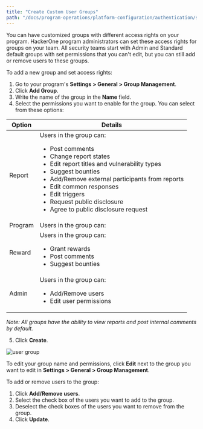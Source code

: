 ```yaml
---
title: "Create Custom User Groups"
path: "/docs/program-operations/platform-configuration/authentication/sso-via-saml"
---
```


You can have customized groups with different access rights on your program. HackerOne program administrators can set these access rights for groups on your team. All security teams start with Admin and Standard default groups with set permissions that you can't edit, but you can still add or remove users to these groups.

To add a new group and set access rights:
1. Go to your program's **Settings > General > Group Management**.
2. Click **Add Group**.
3. Write the name of the group in the **Name** field.
4. Select the permissions you want to enable for the group. You can select from these options:

Option | Details
------ | ------
Report | Users in the group can: <ul><li>Post comments</li><li>Change report states</li><li>Edit report titles and vulnerability types</li><li>Suggest bounties</li><li>Add/Remove external participants from reports</li><li>Edit common responses</li><li>Edit triggers</li><li>Request public disclosure</li><li>Agree to public disclosure request</li>
Program | Users in the group can:
Reward | Users in the group can: <ul><li>Grant rewards</li><li>Post comments</li><li>Suggest bounties</li>
Admin | Users in the group can: <ul><li>Add/Remove users</li><li>Edit user permissions</li>

*Note: All groups have the ability to view reports and post internal comments by default.*

5. Click **Create**.

![user group](./images/user-group.png?raw=true)

To edit your group name and permissions, click **Edit** next to the group you want to edit in **Settings > General > Group Management**.

To add or remove users to the group:
1. Click **Add/Remove users**.
2. Select the check box of the users you want to add to the group.
3. Deselect the check boxes of the users you want to remove from the group.
3. Click **Update**.  
